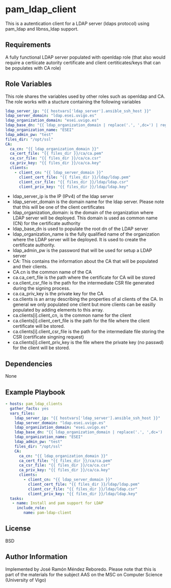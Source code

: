 pam_ldap_client
=========

This is a autentication client for a LDAP server (ldaps protocol) using pam_ldap and libnss_ldap support.

Requirements
------------

A fully functional LDAP server populated with openldap role (that also would require a certiicate autority certificate and client certiticates/keys that can be populates with CA role) 

Role Variables
--------------

This role shares the variables used by other roles such as openldap and CA. The role works with a stucture containing the following variables

```yaml
ldap_server_ip: "{{ hostvars['ldap_server'].ansible_ssh_host }}"
ldap_server_domain: "ldap.esei.uvigo.es"
ldap_organization_domain: "esei.uvigo.es"
ldap_base_dn: "{{ ldap_organization_domain | replace('.', ',dc=') | regex_replace('^', 'dc=')  }}"
ldap_organization_name: "ESEI"
ldap_admin_pw: "test"
files_dir: "/opt/ssl"
CA: 
  ca_cn: "{{ ldap_organization_domain }}"
  ca_cert_file: "{{ files_dir }}/ca/ca.pem"
  ca_csr_file: "{{ files_dir }}/ca/ca.csr"
  ca_priv_key: "{{ files_dir }}/ca/ca.key"
  clients:
    - client_cn: "{{ ldap_server_domain }}"
      client_cert_file: "{{ files_dir }}/ldap/ldap.pem"
      client_csr_file: "{{ files_dir }}/ldap/ldap.csr"
      client_priv_key: "{{ files_dir }}/ldap/ldap.key"
```
* ldap_server_ip is the IP (IPv4) of the ldap server  
* ldap_server_domain is the domain name for the ldap server. Please note that this will be one of the client certificates
* ldap_organization_domain: is the domain of the organization where LDAP server will be deployed. This domain is used as common name (CN) for the certificate authority
* ldap_base_dn is used to populate the root dn of the LDAP server
* ldap_organization_name is the fully qualified name of the organization where the LDAP server will be deployed. It is used to create the certificate authority.
* ldap_admin_pw is the password that will be used for setup a LDAP server
* CA: This contains the information about the CA that will be populated and their clients.
* CA.cn is the common name of the CA
* ca.ca_cert_file is the path where the certificate for CA will be stored
* ca.client_csr_file is the path for the intermediate CSR file generated during the signing process.
* ca.ca_priv_key is the private key for the CA
* ca.clients is an array describing the properties of al clients of the CA. In general we only populated one client but more clients can be easilly populated by adding elements to this array.
* ca.clients[i].client_cn, is the common name for the client
* ca.clients[i].client_cert_file is the path for the file where the client certificate will be stored.
* ca.clients[i].client_csr_file is the path for the intermediate file storing the CSR (certificate singning request)
* ca.clients[i].client_priv_key is the file where the private key (no passwd) for the client will be stored. 

Dependencies
------------

None

Example Playbook
----------------
```yaml
- hosts: pam_ldap_clients
  gather_facts: yes
  vars_files:
    ldap_server_ip: "{{ hostvars['ldap_server'].ansible_ssh_host }}"
    ldap_server_domain: "ldap.esei.uvigo.es"
    ldap_organization_domain: "esei.uvigo.es"
    ldap_base_dn: "{{ ldap_organization_domain | replace('.', ',dc=') | regex_replace('^', 'dc=')  }}"
    ldap_organization_name: "ESEI"
    ldap_admin_pw: "test"
    files_dir: "/opt/ssl"
    CA: 
      ca_cn: "{{ ldap_organization_domain }}"
      ca_cert_file: "{{ files_dir }}/ca/ca.pem"
      ca_csr_file: "{{ files_dir }}/ca/ca.csr"
      ca_priv_key: "{{ files_dir }}/ca/ca.key"
      clients:
        - client_cn: "{{ ldap_server_domain }}"
          client_cert_file: "{{ files_dir }}/ldap/ldap.pem"
          client_csr_file: "{{ files_dir }}/ldap/ldap.csr"
          client_priv_key: "{{ files_dir }}/ldap/ldap.key"
  tasks:
   - name: Install and pam support for LDAP
     include_role: 
        name: pam-ldap-client
```

License
-------

BSD

Author Information
------------------

Implemented by José Ramón Méndez Reboredo. Please note that this is part of the materials for the subject AAS on the MSC on Computer Science (University of Vigo)
